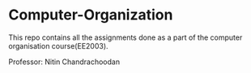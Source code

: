 # Computer-Organization

This repo contains all the assignments done as a part of the computer organisation course(EE2003).

Professor: Nitin Chandrachoodan
